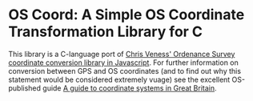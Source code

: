 OS Coord: A Simple OS Coordinate Transformation Library for C
=============================================================

This library is a C-language port of [Chris Veness' Ordenance Survey coordinate
conversion library in
Javascript](http://www.movable-type.co.uk/scripts/latlong-gridref.html). For
further information on conversion between GPS and OS coordinates (and to find
out why this statement would be considered extremely vuage) see the excellent
OS-published guide [A guide to coordinate systems in Great
Britain](http://badc.nerc.ac.uk/help/coordinates/OSGB.pdf).

